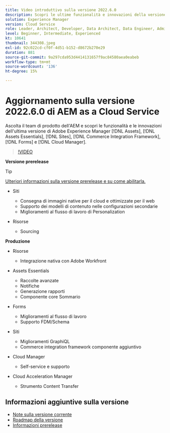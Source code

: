 ```yaml
---
title: Video introduttivo sulla versione 2022.6.0
description: Scopri le ultime funzionalità e innovazioni della versione 2022-6-0 di Adobe Experience Manager [!DNL Assets Essentials], [!DNL Sites], [!DNL Screens], [!DNL Forms] and [!DNL Cloud Foundation].
solution: Experience Manager
version: Cloud Service
role: Leader, Architect, Developer, Data Architect, Data Engineer, Admin, User
level: Beginner, Intermediate, Experienced
kt: 10641
thumbnail: 344308.jpeg
exl-id: 92c022cd-cf0f-4d51-b152-d8672b270e29
duration: 881
source-git-commit: 9a297cda953d4414131657f9ac84580aea0eabeb
workflow-type: tm+mt
source-wordcount: '136'
ht-degree: 15%

---
```


# Aggiornamento sulla versione 2022.6.0 di AEM as a Cloud Service

Ascolta il team di prodotto dell&#39;AEM e scopri le funzionalità e le innovazioni dell&#39;ultima versione di Adobe Experience Manager [!DNL Assets], [!DNL Assets Essentials], [!DNL Sites], [!DNL Commerce Integration Framework], [!DNL Forms] e [!DNL Cloud Manager].

>[!VIDEO](https://video.tv.adobe.com/v/344308/?quality=12&learn=on)

**Versione prerelease**

>[!TIP]
>
>[Ulteriori informazioni sulla versione prerelease e su come abilitarla.](https://experienceleague.adobe.com/docs/experience-manager-cloud-service/content/release-notes/prerelease.html)

* Siti
   * Consegna di immagini native per il cloud e ottimizzate per il web
   * Supporto dei modelli di contenuto nelle configurazioni secondarie
   * Miglioramenti al flusso di lavoro di Personalization

* Risorse
   * Sourcing

**Produzione**

* Risorse
   * Integrazione nativa con Adobe Workfront

* Assets Essentials
   * Raccolte avanzate
   * Notifiche
   * Generazione rapporti
   * Componente core Sommario

* Forms
   * Miglioramenti al flusso di lavoro
   * Supporto FDM/Schema

* Siti
   * Miglioramenti GraphiQL
   * Commerce integration framework componente aggiuntivo

* Cloud Manager
   * Self-service e supporto

* Cloud Acceleration Manager
   * Strumento Content Transfer

<!-- Have questions about the release?  Discuss the release in [Experience League Communities](https://adobe.ly/3NDPR8Y). -->

## Informazioni aggiuntive sulla versione

* [Note sulla versione corrente](https://experienceleague.adobe.com/docs/experience-manager-cloud-service/content/release-notes/home.html?lang=it)
* [Roadmap della versione](https://experienceleague.adobe.com/docs/experience-manager-release-information/aem-release-updates/update-releases-roadmap.html?lang=it)
* [Informazioni prerelease](https://experienceleague.adobe.com/docs/experience-manager-cloud-service/content/release-notes/prerelease.html)

